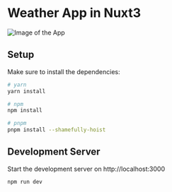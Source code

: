 # Weather App in Nuxt3

![Image of the App](https://i.imgur.com/KJOmWsE.png)

## Setup

Make sure to install the dependencies:

```bash
# yarn
yarn install

# npm
npm install

# pnpm
pnpm install --shamefully-hoist
```

## Development Server

Start the development server on http://localhost:3000

```bash
npm run dev
```
